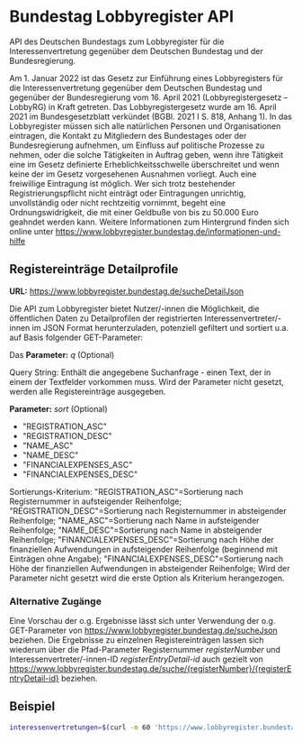 # Bundestag Lobbyregister API

API des Deutschen Bundestags zum Lobbyregister für die Interessenvertretung gegenüber dem Deutschen Bundestag und der Bundesregierung.


Am 1. Januar 2022 ist das Gesetz zur Einführung eines Lobbyregisters für die Interessenvertretung gegenüber dem Deutschen Bundestag und gegenüber der Bundesregierung vom 16. April 2021 (Lobbyregistergesetz – LobbyRG) in Kraft getreten.
Das Lobbyregistergesetz wurde am 16. April 2021 im Bundesgesetzblatt verkündet (BGBl. 2021 I S. 818, Anhang 1).
In das Lobbyregister müssen sich alle natürlichen Personen und Organisationen eintragen, die Kontakt zu Mitgliedern des Bundestages oder der Bundesregierung aufnehmen, um Einfluss auf politische Prozesse zu nehmen, oder die solche Tätigkeiten in Auftrag geben, wenn ihre Tätigkeit eine im Gesetz definierte Erheblichkeitsschwelle überschreitet und wenn keine der im Gesetz vorgesehenen Ausnahmen vorliegt. Auch eine freiwillige Eintragung ist möglich.
Wer sich trotz bestehender Registrierungspflicht nicht einträgt oder Eintragungen unrichtig, unvollständig oder nicht rechtzeitig vornimmt, begeht eine Ordnungswidrigkeit, die mit einer Geldbuße von bis zu 50.000 Euro geahndet werden kann.
Weitere Informationen zum Hintergrund finden sich online unter
https://www.lobbyregister.bundestag.de/informationen-und-hilfe


## Registereinträge Detailprofile

**URL:** https://www.lobbyregister.bundestag.de/sucheDetailJson
	
Die API zum Lobbyregister bietet Nutzer/-innen die Möglichkeit, die öffentlichen Daten zu Detailprofilen der registrierten Interessenvertreter/-innen im JSON Format herunterzuladen, potenziell gefiltert und sortiert u.a. auf Basis folgender GET-Parameter:

Das 
**Parameter:** *q* (Optional)

Query String: Enthält die angegebene Suchanfrage - einen Text, der in einem der Textfelder vorkommen muss. Wird der Parameter nicht gesetzt, werden alle Registereinträge ausgegeben.


**Parameter:** *sort* (Optional)

- "REGISTRATION_ASC"
- "REGISTRATION_DESC"
- "NAME_ASC"
- "NAME_DESC"
- "FINANCIALEXPENSES_ASC"
- "FINANCIALEXPENSES_DESC"

Sortierungs-Kriterium: 
"REGISTRATION_ASC"=Sortierung nach Registernummer in aufsteigender Reihenfolge; 
"REGISTRATION_DESC"=Sortierung nach Registernummer in absteigender Reihenfolge; 
"NAME_ASC"=Sortierung nach Name in aufsteigender Reihenfolge; 
"NAME_DESC"=Sortierung nach Name in absteigender Reihenfolge; 
"FINANCIALEXPENSES_DESC"=Sortierung nach Höhe der finanziellen Aufwendungen in aufsteigender Reihenfolge (beginnend mit Einträgen ohne Angabe); 
"FINANCIALEXPENSES_DESC"=Sortierung nach Höhe der finanziellen Aufwendungen in absteigender Reihenfolge; 
Wird der Parameter nicht gesetzt wird die erste Option als Kriterium herangezogen.


### Alternative Zugänge

Eine Vorschau der o.g. Ergebnisse lässt sich unter Verwendung der o.g. GET-Parameter von https://www.lobbyregister.bundestag.de/sucheJson beziehen. 
Die Ergebnisse zu einzelnen Registereinträgen lassen sich wiederum über die Pfad-Parameter Registernummer *registerNumber* und Interessenvertreter/-innen-ID *registerEntryDetail-id* auch gezielt von https://www.lobbyregister.bundestag.de/suche/{registerNumber}/{registerEntryDetail-id} beziehen.


## Beispiel

```bash
interessenvertretungen=$(curl -m 60 'https://www.lobbyregister.bundestag.de/sucheDetailJson?sort=FINANCIALEXPENSES_DESC')
```
